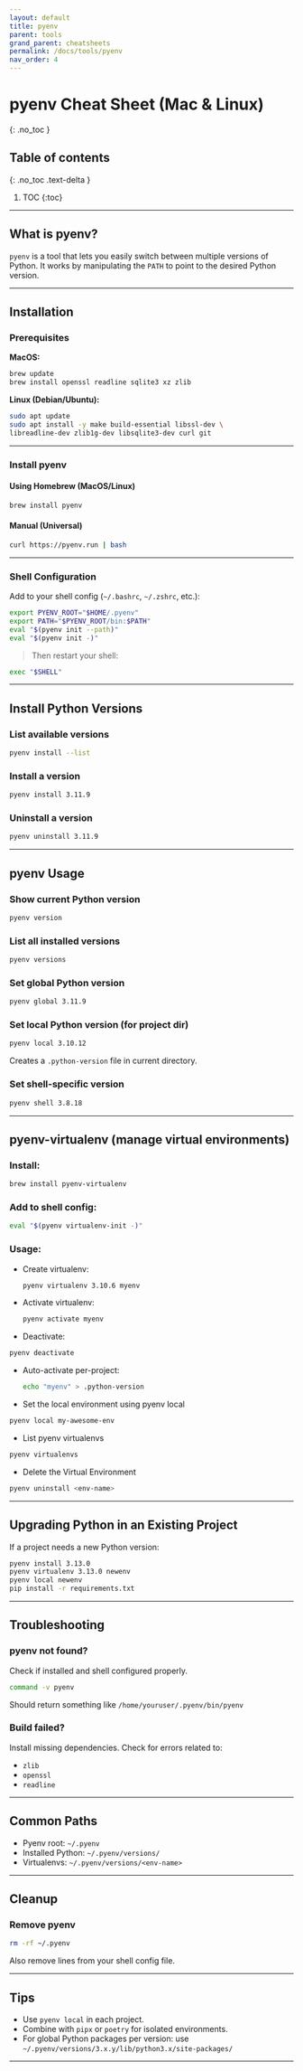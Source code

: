 ```yaml
---
layout: default
title: pyenv
parent: tools
grand_parent: cheatsheets
permalink: /docs/tools/pyenv
nav_order: 4
---
```

# pyenv Cheat Sheet (Mac & Linux)
{: .no_toc }

## Table of contents
{: .no_toc .text-delta }

1. TOC
{:toc}

---

## What is pyenv?

`pyenv` is a tool that lets you easily switch between multiple versions of Python. It works by manipulating the `PATH` to point to the desired Python version.

---

## Installation

### Prerequisites

**MacOS:**

```bash
brew update
brew install openssl readline sqlite3 xz zlib
```

**Linux (Debian/Ubuntu):**

```bash
sudo apt update
sudo apt install -y make build-essential libssl-dev \
libreadline-dev zlib1g-dev libsqlite3-dev curl git
```

---

### Install pyenv

#### Using Homebrew (MacOS/Linux)

```bash
brew install pyenv
```

#### Manual (Universal)

```bash
curl https://pyenv.run | bash
```

---

### Shell Configuration

Add to your shell config (`~/.bashrc`, `~/.zshrc`, etc.):

```bash
export PYENV_ROOT="$HOME/.pyenv"
export PATH="$PYENV_ROOT/bin:$PATH"
eval "$(pyenv init --path)"
eval "$(pyenv init -)"
```

> Then restart your shell:

```bash
exec "$SHELL"
```

---

## Install Python Versions

### List available versions

```bash
pyenv install --list
```

### Install a version

```bash
pyenv install 3.11.9
```

### Uninstall a version

```bash
pyenv uninstall 3.11.9
```

---

## pyenv Usage

### Show current Python version

```bash
pyenv version
```

### List all installed versions

```bash
pyenv versions
```

### Set global Python version

```bash
pyenv global 3.11.9
```

### Set local Python version (for project dir)

```bash
pyenv local 3.10.12
```

Creates a `.python-version` file in current directory.

### Set shell-specific version

```bash
pyenv shell 3.8.18
```

---

## pyenv-virtualenv (manage virtual environments)

### Install:

```bash
brew install pyenv-virtualenv
```

### Add to shell config:

```bash
eval "$(pyenv virtualenv-init -)"
```

### Usage:

* Create virtualenv:

  ```bash
  pyenv virtualenv 3.10.6 myenv
  ```

* Activate virtualenv:

  ```bash
  pyenv activate myenv
  ```

* Deactivate:

```bash
pyenv deactivate
```

* Auto-activate per-project:

  ```bash
  echo "myenv" > .python-version
  ```
* Set the local environment using pyenv local

```bash
pyenv local my-awesome-env
```

* List pyenv virtualenvs

```bash
pyenv virtualenvs
```

* Delete the Virtual Environment
```bash
pyenv uninstall <env-name>
```

---

## Upgrading Python in an Existing Project
If a project needs a new Python version:

```bash
pyenv install 3.13.0
pyenv virtualenv 3.13.0 newenv
pyenv local newenv
pip install -r requirements.txt
```

---
## Troubleshooting

### pyenv not found?

Check if installed and shell configured properly.

```bash
command -v pyenv
```

Should return something like `/home/youruser/.pyenv/bin/pyenv`

### Build failed?

Install missing dependencies. Check for errors related to:

* `zlib`
* `openssl`
* `readline`

---

## Common Paths

* Pyenv root: `~/.pyenv`
* Installed Python: `~/.pyenv/versions/`
* Virtualenvs: `~/.pyenv/versions/<env-name>`

---

## Cleanup

### Remove pyenv

```bash
rm -rf ~/.pyenv
```

Also remove lines from your shell config file.

---

## Tips

* Use `pyenv local` in each project.
* Combine with `pipx` or `poetry` for isolated environments.
* For global Python packages per version: use `~/.pyenv/versions/3.x.y/lib/python3.x/site-packages/`

---
